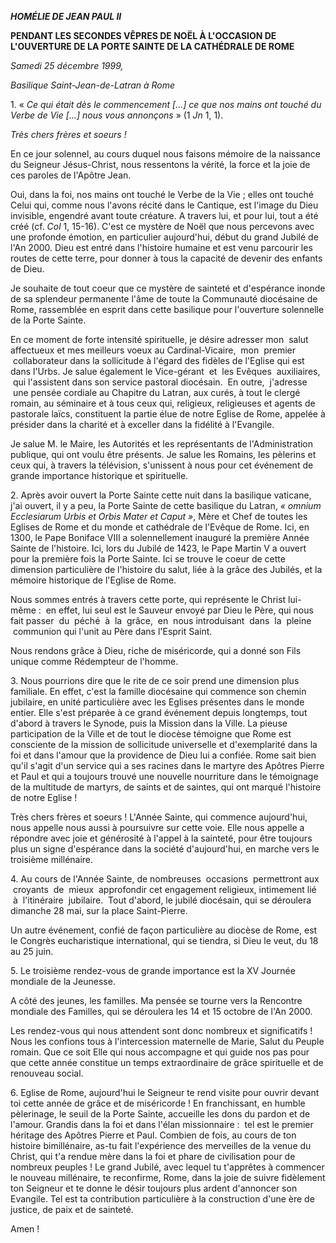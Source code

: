 ***HOMÉLIE DE JEAN PAUL II***

**PENDANT LES SECONDES VÊPRES DE NOËL À L'OCCASION DE L'OUVERTURE DE LA PORTE SAINTE DE LA CATHÉDRALE DE ROME**

*Samedi 25 décembre 1999,*

*Basilique Saint-Jean-de-Latran à Rome*

1. « *Ce qui était dès le commencement [...] ce que nos mains ont touché du Verbe de Vie [...] nous vous annonçons* » (1 *Jn* 1, 1).

*Très chers frères et soeurs !*

En ce jour solennel, au cours duquel nous faisons mémoire de la naissance du Seigneur Jésus-Christ, nous ressentons la vérité, la force et la joie de ces paroles de l'Apôtre Jean.

Oui, dans la foi, nos mains ont touché le Verbe de la Vie ; elles ont touché Celui qui, comme nous l'avons récité dans le Cantique, est l'image du Dieu invisible, engendré avant toute créature. A travers lui, et pour lui, tout a été créé (cf. *Col* 1, 15-16). C'est ce mystère de Noël que nous percevons avec une profonde émotion, en particulier aujourd'hui, début du grand Jubilé de l'An 2000. Dieu est entré dans l'histoire humaine et est venu parcourir les routes de cette terre, pour donner à tous la capacité de devenir des enfants de Dieu.

Je souhaite de tout coeur que ce mystère de sainteté et d'espérance inonde de sa splendeur permanente l'âme de toute la Communauté diocésaine de Rome, rassemblée en esprit dans cette basilique pour l'ouverture solennelle de la Porte Sainte.

En ce moment de forte intensité spirituelle, je désire adresser mon  salut affectueux et mes meilleurs voeux au Cardinal-Vicaire,  mon  premier  collaborateur dans la sollicitude à l'égard des fidèles de l'Eglise qui est dans l'Urbs. Je salue également le Vice-gérant  et  les Evêques  auxiliaires,  qui l'assistent dans son service pastoral diocésain.  En outre,  j'adresse  une pensée cordiale au Chapitre du Latran, aux curés, à tout le clergé romain, au séminaire et à tous ceux qui, religieux, religieuses et agents de pastorale laïcs, constituent la partie élue de notre Eglise de Rome, appelée à présider dans la charité et à exceller dans la fidélité à l'Evangile.

Je salue M. le Maire, les Autorités et les représentants de l'Administration publique, qui ont voulu être présents. Je salue les Romains, les pèlerins et ceux qui, à travers la télévision, s'unissent à nous pour cet événement de grande importance historique et spirituelle.

2. Après avoir ouvert la Porte Sainte cette nuit dans la basilique vaticane, j'ai ouvert, il y a peu, la Porte Sainte de cette basilique du Latran, *« *omnium Ecclesiarum Urbis et Orbis Mater et Caput* »*, Mère et Chef de toutes les Eglises de Rome et du monde et cathédrale de l'Evêque de Rome. Ici, en 1300, le Pape Boniface VIII a solennellement inauguré la première Année Sainte de l'histoire. Ici, lors du Jubilé de 1423, le Pape Martin V a ouvert pour la première fois la Porte Sainte. Ici se trouve le coeur de cette dimension particulière de l'histoire du salut, liée à la grâce des Jubilés, et la mémoire historique de l'Eglise de Rome.

Nous sommes entrés à travers cette porte, qui représente le Christ lui-même :  en effet, lui seul est le Sauveur envoyé par Dieu le Père, qui nous fait passer  du  péché  à  la  grâce,  en  nous introduisant  dans  la  pleine  communion qui l'unit au Père dans l'Esprit Saint.

Nous rendons grâce à Dieu, riche de miséricorde, qui a donné son Fils unique comme Rédempteur de l'homme.

3. Nous pourrions dire que le rite de ce soir prend une dimension plus familiale. En effet, c'est la famille diocésaine qui commence son chemin jubilaire, en unité particulière avec les Eglises présentes dans le monde entier. Elle s'est préparée à ce grand événement depuis longtemps, tout d'abord à travers le Synode, puis la Mission dans la Ville. La pieuse participation de la Ville et de tout le diocèse témoigne que Rome est consciente de la mission de sollicitude universelle et d'exemplarité dans la foi et dans l'amour que la providence de Dieu lui a confiée. Rome sait bien qu'il s'agit d'un service qui a ses racines dans le martyre des Apôtres Pierre et Paul et qui a toujours trouvé une nouvelle nourriture dans le témoignage de la multitude de martyrs, de saints et de saintes, qui ont marqué l'histoire de notre Eglise !

Très chers frères et soeurs ! L'Année Sainte, qui commence aujourd'hui, nous appelle nous aussi à poursuivre sur cette voie. Elle nous appelle a répondre avec joie et générosité à l'appel à la sainteté, pour être toujours plus un signe d'espérance dans la société d'aujourd'hui, en marche vers le troisième millénaire.

4. Au cours de l'Année Sainte, de nombreuses  occasions  permettront aux  croyants  de  mieux  approfondir cet engagement religieux, intimement lié  à  l'itinéraire  jubilaire.  Tout d'abord, le jubilé diocésain, qui se déroulera dimanche 28 mai, sur la place Saint-Pierre.

Un autre événement, confié de façon particulière au diocèse de Rome, est le Congrès eucharistique international, qui se tiendra, si Dieu le veut, du 18 au 25 juin.

5. Le troisième rendez-vous de grande importance est la XV Journée mondiale de la Jeunesse.

A côté des jeunes, les familles. Ma pensée se tourne vers la Rencontre mondiale des Familles, qui se déroulera les 14 et 15 octobre de l'An 2000.

Les rendez-vous qui nous attendent sont donc nombreux et significatifs ! Nous les confions tous à l'intercession maternelle de Marie, Salut du Peuple romain. Que ce soit Elle qui nous accompagne et qui guide nos pas pour que cette année constitue un temps extraordinaire de grâce spirituelle et de renouveau social.

6. Eglise de Rome, aujourd'hui le Seigneur te rend visite pour ouvrir devant toi cette année de grâce et de miséricorde ! En franchissant, en humble pèlerinage, le seuil de la Porte Sainte, accueille les dons du pardon et de l'amour. Grandis dans la foi et dans l'élan missionnaire :  tel est le premier héritage des Apôtres Pierre et Paul. Combien de fois, au cours de ton histoire bimillénaire, as-tu fait l'expérience des merveilles de la venue du Christ, qui t'a rendue mère dans la foi et phare de civilisation pour de nombreux peuples ! Le grand Jubilé, avec lequel tu t'apprêtes à commencer le nouveau millénaire, te reconfirme, Rome, dans la joie de suivre fidèlement ton Seigneur et te donne le désir toujours plus ardent d'annoncer son Evangile. Tel est ta contribution particulière à la construction d'une ère de justice, de paix et de sainteté.

Amen !